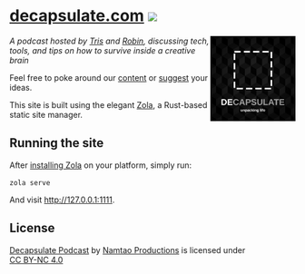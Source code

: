 # [decapsulate.com](https://decapsulate.com) <a href="https://decapsulate.openstatus.dev/" title="decapsulate.com status"><img height="19px" src="https://decapsulate.openstatus.dev/badge?theme=dark&size=sm" /></a>

<img src="content/logo.jpg" alt="DEcapsulate - unpacking life" height="150px" align="right">

_A podcast hosted by [Tris](https://decapsulate.com/about/#tris) and [Robin](https://decapsulate.com/about/#robin), discussing tech, tools, and tips on how to survive inside a creative brain_

Feel free to poke around our [content](https://github.com/NamtaoProductions/decapsulate.com/tree/main/content) or [suggest](https://github.com/NamtaoProductions/decapsulate.com/issues/new/choose) your ideas.

This site is built using the elegant [Zola](https://getzola.org/), a Rust-based static site manager.

## Running the site

After [installing Zola](https://github.com/NamtaoProductions/decapsulate.com/tree/main/content) on your platform, simply run:

``` shell
zola serve
```

And visit http://127.0.0.1:1111.

## License

<p xmlns:cc="http://creativecommons.org/ns#" xmlns:dct="http://purl.org/dc/terms/"><a property="dct:title" rel="cc:attributionURL" href="https://decapsulate.com">Decapsulate Podcast</a> by <a rel="cc:attributionURL dct:creator" property="cc:attributionName" href="https://decapsulate.com">Namtao Productions</a> is licensed under <a href="https://creativecommons.org/licenses/by-nc/4.0/?ref=chooser-v1" target="_blank" rel="license noopener noreferrer" style="display:inline-block;">CC BY-NC 4.0<img style="height:22px!important;margin-left:3px;vertical-align:text-bottom;" src="https://mirrors.creativecommons.org/presskit/icons/cc.svg?ref=chooser-v1" alt=""><img style="height:22px!important;margin-left:3px;vertical-align:text-bottom;" src="https://mirrors.creativecommons.org/presskit/icons/by.svg?ref=chooser-v1" alt=""><img style="height:22px!important;margin-left:3px;vertical-align:text-bottom;" src="https://mirrors.creativecommons.org/presskit/icons/nc.svg?ref=chooser-v1" alt=""></a></p>
